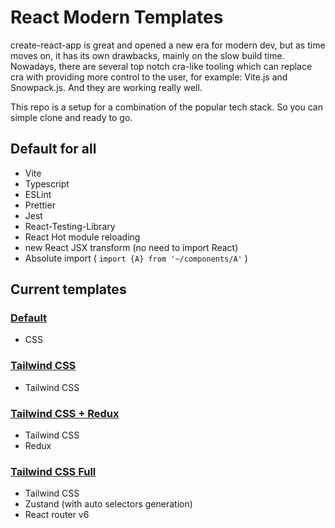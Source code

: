# React Modern Templates

create-react-app is great and opened a new era for modern dev, but as time moves on, it has its own drawbacks, mainly on the slow build time. Nowadays, there are several top notch cra-like tooling which can replace cra with providing more control to the user, for example: Vite.js and Snowpack.js. And they are working really well.

This repo is a setup for a combination of the popular tech stack. So you can simple clone and ready to go.

## Default for all

- Vite
- Typescript
- ESLint
- Prettier
- Jest
- React-Testing-Library
- React Hot module reloading
- new React JSX transform (no need to import React)
- Absolute import ( `import {A} from '~/components/A'` )

## Current templates

### [Default](https://github.com/Albert-Gao/React-Modern-Templates/tree/master/default)

- CSS

### [Tailwind CSS](https://github.com/Albert-Gao/React-Modern-Templates/tree/master/tailwindcss)

- Tailwind CSS

### [Tailwind CSS + Redux](https://github.com/Albert-Gao/React-Modern-Templates/tree/master/tailwindcss-redux)

- Tailwind CSS
- Redux

### [Tailwind CSS Full](https://github.com/Albert-Gao/React-Modern-Templates/tree/master/tailwindcss-redux)

- Tailwind CSS
- Zustand (with auto selectors generation)
- React router v6
